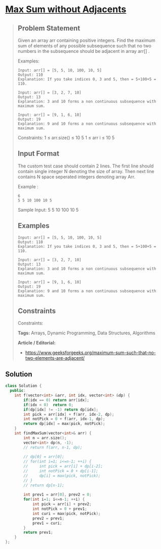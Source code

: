 # [Max Sum without Adjacents](https://www.geeksforgeeks.org/problems/max-sum-without-adjacents2430/1)

<blockquote>

## Problem Statement

Given an array arr containing positive integers. Find the maximum sum of elements of any possible subsequence such that no two numbers in the subsequence should be adjacent in array arr[] .

Examples:

```
Input: arr[] = [5, 5, 10, 100, 10, 5]
Output: 110
Explanation: If you take indices 0, 3 and 5, then = 5+100+5 = 110.
```

```
Input: arr[] = [3, 2, 7, 10]
Output: 13
Explanation: 3 and 10 forms a non continuous subsequence with maximum sum.
```

```
Input: arr[] = [9, 1, 6, 10]
Output: 19
Explanation: 9 and 10 forms a non continuous subsequence with maximum sum.
```

Constraints: 1 ≤ arr.size() ≤ 10 5 1 ≤ arr i ≤ 10 5

## Input Format

The custom test case should contain 2 lines. The first line should contain single integer N denoting the size of array. Then next line contains N space seperated integers denoting array Arr.

Example :

```
6
5 5 10 100 10 5
```

Sample Input:
5 5 10 100 10 5

## Examples

```
Input: arr[] = [5, 5, 10, 100, 10, 5]
Output: 110
Explanation: If you take indices 0, 3 and 5, then = 5+100+5 = 110.

Input: arr[] = [3, 2, 7, 10]
Output: 13
Explanation: 3 and 10 forms a non continuous subsequence with maximum sum.

Input: arr[] = [9, 1, 6, 10]
Output: 19
Explanation: 9 and 10 forms a non continuous subsequence with maximum sum.
```

## Constraints

Constraints:

**Tags:** Arrays, Dynamic Programming, Data Structures, Algorithms

**Article / Editorial:**

- https://www.geeksforgeeks.org/maximum-sum-such-that-no-two-elements-are-adjacent/


</blockquote>

## Solution
```cpp
class Solution {
  public:
    int f(vector<int> &arr, int idx, vector<int> &dp) {
        if(idx == 0) return arr[idx];
        if(idx < 0)  return 0;
        if(dp[idx] != -1) return dp[idx];
        int pick = arr[idx] + f(arr, idx-2, dp);
        int notPick = 0 + f(arr, idx-1, dp);
        return dp[idx] = max(pick, notPick);
    }
    int findMaxSum(vector<int>& arr) {
        int n = arr.size();
        vector<int> dp(n, -1);
        // return f(arr, n-1, dp);
        
        // dp[0] = arr[0];
        // for(int i=1; i<=n-1; ++i) {
        //     int pick = arr[i] + dp[i-2];
        //     int notPick = 0 + dp[i-1];
        //     dp[i] = max(pick, notPick);
        // }
        // return dp[n-1];
        
        int prev1 = arr[0], prev2 = 0;
        for(int i=1; i<=n-1; ++i) {
            int pick = arr[i] + prev2;
            int notPick = 0 + prev1;
            int curi = max(pick, notPick);
            prev2 = prev1;
            prev1 = curi;
        }
        return prev1;
    }
};
```
